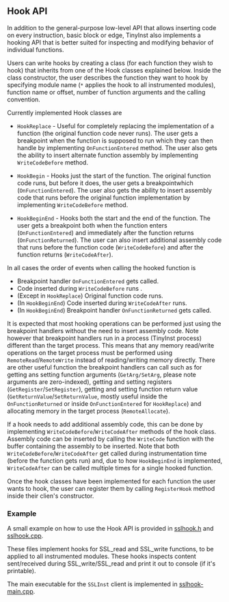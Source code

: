 ## Hook API

In addition to the general-purpose low-level API that allows inserting code on every instruction, basic block or edge, TinyInst also implements a hooking API that is better suited for inspecting and modifying behavior of individual functions.

Users can write hooks by creating a class (for each function they wish to hook) that inherits from one of the Hook classes explained below. Inside the class constructor, the user describes the function they want to hook by specifying module name (`*` applies the hook to all instrumented modules), function name or offset, number of function arguments and the calling convention.

Currently implemented Hook classes are

 - `HookReplace` - Useful for completely replacing the implementation of a function (the original function code never runs). The user gets a breakpoint when the function is supposed to run which they can then handle by implementing `OnFunctionEntered` method. The user also gets the ability to insert alternate function assembly by implementing `WriteCodeBefore` method.

 - `HookBegin` - Hooks just the start of the function. The original function code runs, but before it does, the user gets a breakpointwhich (`OnFunctionEntered`). The user also gets the ability to insert assembly code that runs before the original function implementation by implementing `WriteCodeBefore` method.

 - `HookBeginEnd` - Hooks both the start and the end of the function. The user gets a breakpoint both when the function enters (`OnFunctionEntered`) and immediately after the function returns (`OnFunctionReturned`). The user can also insert additional assembly code that runs before the function code (`WriteCodeBefore`) and after the function returns (`WriteCodeAfter`).

In all cases the order of events when calling the hooked function is
 - Breakpoint handler `OnFunctionEntered` gets called.
 - Code inserted during `WriteCodeBefore` runs .
 - (Except in `HookReplace`) Original function code runs.
 - (In `HookBeginEnd`) Code inserted during `WriteCodeAfter` runs.
 - (In `HookBeginEnd`) Breakpoint handler `OnFunctionReturned` gets called.

It is expected that most hooking operations can be performed just using the breakpoint handlers without the need to insert assembly code. Note however that breakpoint handlers run in a process (TinyInst process) different than the target process. This means that any memory read/write operations on the target process must be performed using `RemoteRead`/`RemoteWrite` instead of reading/writing memory directly. There are other useful function the breakpoint handlers can call such as for getting ans setting function arguments (`GetArg/SetArg`, please note arguments are zero-indexed), getting and setting registers (`GetRegister`/`SetRegister`), getting and setting function return value (`GetReturnValue`/`SetReturnValue`, mostly useful inside the `OnFunctionReturned` or inside `OnFunctionEntered` for `HookReplace`) and allocating memory in the target process (`RemoteAllocate`).

If a hook needs to add additional assembly code, this can be done by implementing `WriteCodeBefore`/`WriteCodeAfter` methods of the hook class. Assembly code can be inserted by calling the `WriteCode` function with the buffer containing the assembly to be inserted. Note that both `WriteCodeBefore`/`WriteCodeAfter` get called during instrumentation time (before the function gets run) and, due to how `HookBeginEnd` is implemented, `WriteCodeAfter` can be called multiple times for a single hooked function.

Once the hook classes have been implemented for each function the user wants to hook, the user can register them by calling `RegisterHook` method inside their clien's constructor.

### Example

A small example on how to use the Hook API is provided in [sslhook.h](https://github.com/googleprojectzero/TinyInst/blob/master/sslhook.h) and [sslhook.cpp](https://github.com/googleprojectzero/TinyInst/blob/master/sslhook.cpp).

These files implement hooks for SSL_read and SSL_write functions, to be applied to all instrumented modules. These hooks inspects content sent/received during SSL_write/SSL_read and print it out to console (if it's printable).

The main executable for the `SSLInst` client is implemented in [sslhook-main.cpp](https://github.com/googleprojectzero/TinyInst/blob/master/sslhook-main.cpp).


